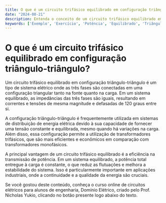 ```yaml
---
title: O que é um circuito trifásico equilibrado em configuração triângulo-triângulo?
date: "2024-08-21"
description: Entenda o conceito de um circuito trifásico equilibrado em configuração triângulo-triângulo e sua importância em sistemas elétricos.
keywords: ['Exemplo', 'Exercício', 'Potência', 'Equilibrado', 'Triângulo-Triângulo', 'Tensão', 'Trifásico']
---
```


# O que é um circuito trifásico equilibrado em configuração triângulo-triângulo?

Um circuito trifásico equilibrado em configuração triângulo-triângulo é um tipo de sistema elétrico onde as três fases são conectadas em uma configuração triangular tanto na fonte quanto na carga. Em um sistema equilibrado, as impedâncias das três fases são iguais, resultando em correntes e tensões de mesma magnitude e defasadas de 120 graus entre si.

A configuração triângulo-triângulo é frequentemente utilizada em sistemas de distribuição de energia elétrica devido à sua capacidade de fornecer uma tensão constante e equilibrada, mesmo quando há variações na carga. Além disso, essa configuração permite a utilização de transformadores trifásicos, que são mais eficientes e econômicos em comparação com transformadores monofásicos.

A principal vantagem de um circuito trifásico equilibrado é a eficiência na transmissão de potência. Em um sistema equilibrado, a potência total entregue à carga é constante, o que reduz as flutuações e melhora a estabilidade do sistema. Isso é particularmente importante em aplicações industriais, onde a continuidade e a qualidade da energia são cruciais.

Se você gostou deste conteúdo, conheça o curso online de circuitos elétricos para alunos de engenharia, Domínio Elétrico, criado pelo Prof. Nicholas Yukio, clicando no botão presente logo abaixo do texto.